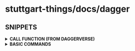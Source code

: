 # stuttgart-things/docs/dagger

## SNIPPETS

<details><summary><b>CALL FUNCTION (FROM DAGGERVERSE)</b></summary>

```bash
# OUTPUT TEXT
dagger call -m github.com/shykes/daggerverse/hello@v0.1.2 hello --giant=false --name=pat

# SCAN IMAGE REF W/ AQUA TRIVY
dagger call -m github.com/jpadams/daggerverse/trivy@v0.3.0 scan-image --image-ref alpine/git:latest

# BUILD GO BINARY
dagger call -m github.com/felipecruz91/daggerverse/go build --source . --goVersion 1.23.1 -o bin

# LINT DOCKERFILE
dagger call -m github.com/disaster37/dagger-library-go/image lint --source . --dockerfile images/sthings-packer/Dockerfile

# BUILD & PUSH CONTAINER IMAGE
dagger call -m github.com/disaster37/dagger-library-go/image build --source . --dockerfile images/sthings-packer/Dockerfile push --repository-name stuttgart-things/test --registry-url ttl.sh --version 60m 
```

</details>


<details><summary><b>BASIC COMMANDS</b></summary>

https://docs.dagger.io/quickstart/daggerize

```bash
# CREATE MODULE (GO); SOURCE: ./hello; NAME: modules
dagger init --sdk=go --source=./hello --name modules

# RUN PIPELINE (PUBLISH=METHOD NAME)
dagger call publish --source=.
```


</details>
